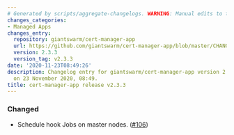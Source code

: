 ```yaml
---
# Generated by scripts/aggregate-changelogs. WARNING: Manual edits to this files will be overwritten.
changes_categories:
- Managed Apps
changes_entry:
  repository: giantswarm/cert-manager-app
  url: https://github.com/giantswarm/cert-manager-app/blob/master/CHANGELOG.md#233---2020-11-23
  version: 2.3.3
  version_tag: v2.3.3
date: '2020-11-23T08:49:26'
description: Changelog entry for giantswarm/cert-manager-app version 2.3.3, published
  on 23 November 2020, 08:49.
title: cert-manager-app release v2.3.3
---
```


### Changed
- Schedule hook Jobs on master nodes. ([#106](https://github.com/giantswarm/cert-manager-app/pull/106))
